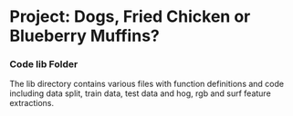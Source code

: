 # Project: Dogs, Fried Chicken or Blueberry Muffins? 

### Code lib Folder

The lib directory contains various files with function definitions and code including data split, train data, test data and hog, rgb and surf feature extractions.

